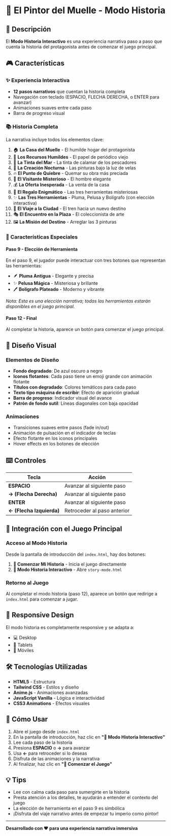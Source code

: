 # 🎨 El Pintor del Muelle - Modo Historia

## 📖 Descripción

El **Modo Historia Interactivo** es una experiencia narrativa paso a paso que cuenta la historia del protagonista antes de comenzar el juego principal.

## 🎮 Características

### ✨ Experiencia Interactiva
- **12 pasos narrativos** que cuentan la historia completa
- Navegación con teclado (ESPACIO, FLECHA DERECHA, o ENTER para avanzar)
- Animaciones suaves entre cada paso
- Barra de progreso visual

### 📚 Historia Completa
La narrativa incluye todos los elementos clave:

1. 🏠 **La Casa del Muelle** - El humilde hogar del protagonista
2. 📰 **Los Recursos Humildes** - El papel de periódico viejo
3. 🦑 **La Tinta del Mar** - La tinta de calamar de los pescadores
4. 🎨 **La Creación Nocturna** - Las pinturas bajo la luz de velas
5. 🔥 **El Punto de Quiebre** - Quemar su obra más preciada
6. 👤 **El Visitante Misterioso** - El hombre elegante
7. 💰 **La Oferta Inesperada** - La venta de la casa
8. 🎁 **El Regalo Enigmático** - Las tres herramientas misteriosas
9. ✨ **Las Tres Herramientas** - Pluma, Pelusa y Bolígrafo (con elección interactiva)
10. 🚂 **El Viaje a la Ciudad** - El tren hacia un nuevo destino
11. 🎭 **El Encuentro en la Plaza** - El coleccionista de arte
12. 🖼️ **La Misión del Destino** - Arreglar las 3 pinturas

### 🎯 Características Especiales

#### Paso 9 - Elección de Herramienta
En el paso 9, el jugador puede interactuar con tres botones que representan las herramientas:
- 🪶 **Pluma Antigua** - Elegante y precisa
- ✨ **Pelusa Mágica** - Misteriosa y brillante
- 🖊️ **Bolígrafo Plateado** - Moderno y vibrante

*Nota: Esta es una elección narrativa; todas las herramientas estarán disponibles en el juego principal.*

#### Paso 12 - Final
Al completar la historia, aparece un botón para comenzar el juego principal.

## 🎨 Diseño Visual

### Elementos de Diseño
- **Fondo degradado**: De azul oscuro a negro
- **Iconos flotantes**: Cada paso tiene un emoji grande con animación flotante
- **Títulos con degradado**: Colores temáticos para cada paso
- **Texto tipo máquina de escribir**: Efecto de aparición gradual
- **Barra de progreso**: Indicador visual del avance
- **Patrón de fondo sutil**: Líneas diagonales con baja opacidad

### Animaciones
- Transiciones suaves entre pasos (fade in/out)
- Animación de pulsación en el indicador de teclas
- Efecto flotante en los iconos principales
- Hover effects en los botones de elección

## ⌨️ Controles

| Tecla | Acción |
|-------|--------|
| **ESPACIO** | Avanzar al siguiente paso |
| **→ (Flecha Derecha)** | Avanzar al siguiente paso |
| **ENTER** | Avanzar al siguiente paso |
| **← (Flecha Izquierda)** | Retroceder al paso anterior |

## 🔗 Integración con el Juego Principal

### Acceso al Modo Historia
Desde la pantalla de introducción del `index.html`, hay dos botones:
1. **🎨 Comenzar Mi Historia** - Inicia el juego directamente
2. **📖 Modo Historia Interactivo** - Abre `story-mode.html`

### Retorno al Juego
Al completar el modo historia (paso 12), aparece un botón que redirige a `index.html` para comenzar a jugar.

## 📱 Responsive Design

El modo historia es completamente responsive y se adapta a:
- 💻 Desktop
- 📱 Tablets
- 📱 Móviles

## 🛠️ Tecnologías Utilizadas

- **HTML5** - Estructura
- **Tailwind CSS** - Estilos y diseño
- **Anime.js** - Animaciones avanzadas
- **JavaScript Vanilla** - Lógica e interactividad
- **CSS3 Animations** - Efectos visuales

## 🚀 Cómo Usar

1. Abre el juego desde `index.html`
2. En la pantalla de introducción, haz clic en **"📖 Modo Historia Interactivo"**
3. Lee cada paso de la historia
4. Presiona **ESPACIO** o **→** para avanzar
5. Usa **←** para retroceder si lo deseas
6. Disfruta de las animaciones y la narrativa
7. Al finalizar, haz clic en **"🎨 Comenzar el Juego"**

## 💡 Tips

- Lee con calma cada paso para sumergirte en la historia
- Presta atención a los detalles, te ayudarán a entender el contexto del juego
- La elección de herramienta en el paso 9 es simbólica
- ¡Disfruta del viaje narrativo antes de empezar tu imperio como pintor!

---

**Desarrollado con ❤️ para una experiencia narrativa inmersiva**
